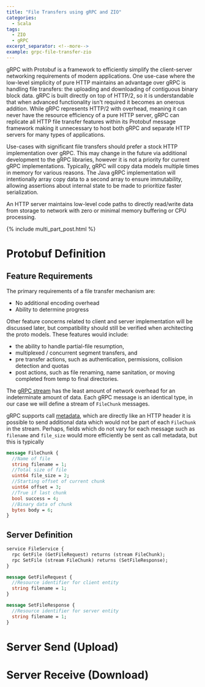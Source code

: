 ```yaml
---
title: "File Transfers using gRPC and ZIO"
categories:
  - Scala
tags:
  - ZIO
  - gRPC
excerpt_separator: <!--more-->
example: grpc-file-transfer-zio
---
```

gRPC with Protobuf is a framework to efficiently simplify the client-server networking requirements of modern 
applications. One use-case where the low-level simplicity of pure HTTP maintains an advantage over gRPC is handling file 
transfers: the uploading and downloading of contiguous binary block data. gRPC is built directly on top of HTTP/2, so 
it is understandable that when advanced functionality isn't required it becomes an onerous addition. While gRPC 
represents HTTP/2 with overhead, meaning it can never have the resource efficiency of a pure HTTP server, gRPC can 
replicate all HTTP file transfer features within its Protobuf message framework making it unnecessary to host both gRPC 
and separate HTTP servers for many types of applications.
<!--more-->

Use-cases with significant file transfers should prefer a stock HTTP implementation over gRPC. This may change in the 
future via additional development to the gRPC libraries, however it is not a priority for current gRPC implementations.
Typically, gRPC will copy data models multiple times in memory for various reasons. The Java gRPC implementation will 
intentionally array copy data to a second array to ensure immutability, allowing assertions about internal state to be 
made to prioritize faster serialization.

An HTTP server maintains low-level code paths to directly read/write data from storage to network with zero or minimal 
memory buffering or CPU processing.

{% include multi_part_post.html %}

# Protobuf Definition

## Feature Requirements

The primary requirements of a file transfer mechanism are:
- No additional encoding overhead
- Ability to determine progress



Other feature concerns related to client and server implementation will be discussed later, but compatibility should
still be verified when architecting the proto models. These features would include:
- the ability to handle partial-file resumption, 
- multiplexed / concurrent segment transfers, and 
- pre transfer actions, such as authentication, permissions, collision detection and quotas
- post actions, such as file renaming, name sanitation, or moving completed from temp to final directories.

The [gRPC stream](https://grpc.io/docs/what-is-grpc/core-concepts/#server-streaming-rpc) has the least amount of network
overhead for an indeterminate amount of data. Each gRPC message is an identical type, in our case we will define a 
stream of `FileChunk` messages.

gRPC supports call [metadata](https://grpc.io/docs/guides/metadata/), which are directly  like an HTTP header it is possible to send additional data which would not be part of
each `FileChunk` in the stream. Perhaps, fields which do not vary for each message such as `filename` and `file_size` 
would more efficiently be sent as call metadata, but this is typically 

```protobuf
message FileChunk {
  //Name of file
  string filename = 1;
  //Total size of file
  uint64 file_size = 2;
  //Starting offset of current chunk
  uint64 offset = 3;
  //True if last chunk
  bool success = 4;
  //Binary data of chunk
  bytes body = 6;
}
```

## Server Definition

```protobuf
service FileService {
  rpc GetFile (GetFileRequest) returns (stream FileChunk);
  rpc SetFile (stream FileChunk) returns (SetFileResponse);
}

message GetFileRequest {
  //Resource identifier for client entity
  string filename = 1;
}

message SetFileResponse {
  //Resource identifier for server entity
  string filename = 1;
}
```

# Server Send (Upload)

# Server Receive (Download)

